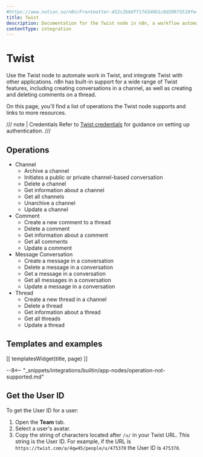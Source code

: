 ```yaml
---
#https://www.notion.so/n8n/Frontmatter-432c2b8dff1f43d4b1c8d20075510fe4
title: Twist
description: Documentation for the Twist node in n8n, a workflow automation platform. Includes details of operations and configuration, and links to examples and credentials information.
contentType: integration
---
```


# Twist

Use the Twist node to automate work in Twist, and integrate Twist with other applications. n8n has built-in support for a wide range of Twist features, including creating conversations in a channel, as well as creating and deleting comments on a thread. 

On this page, you'll find a list of operations the Twist node supports and links to more resources.

/// note | Credentials
Refer to [Twist credentials](/integrations/builtin/credentials/twist/) for guidance on setting up authentication. 
///

## Operations

* Channel
    * Archive a channel
    * Initiates a public or private channel-based conversation
    * Delete a channel
    * Get information about a channel
    * Get all channels
    * Unarchive a channel
    * Update a channel
* Comment
    * Create a new comment to a thread
    * Delete a comment
    * Get information about a comment
    * Get all comments
    * Update a comment
* Message Conversation
    * Create a message in a conversation
    * Delete a message in a conversation
    * Get a message in a conversation
    * Get all messages in a conversation
    * Update a message in a conversation
* Thread
    * Create a new thread in a channel
    * Delete a thread
    * Get information about a thread
    * Get all threads
    * Update a thread

## Templates and examples

<!-- see https://www.notion.so/n8n/Pull-in-templates-for-the-integrations-pages-37c716837b804d30a33b47475f6e3780 -->
[[ templatesWidget(title, page) ]]

--8<-- "_snippets/integrations/builtin/app-nodes/operation-not-supported.md"

## Get the User ID

To get the User ID for a user:

1. Open the **Team** tab.
2. Select a user's avatar.
3. Copy the string of characters located after `/u/` in your Twist URL. This string is the User ID. For example, if the URL is `https://twist.com/a/4qw45/people/u/475370` the User ID is `475370`.

